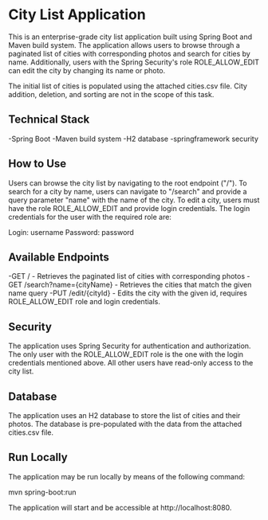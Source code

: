 # City List Application
This is an enterprise-grade city list application built using Spring Boot and Maven build system. The application allows users to browse through a paginated list of cities with corresponding photos and search for cities by name. Additionally, users with the Spring Security's role ROLE_ALLOW_EDIT can edit the city by changing its name or photo.

The initial list of cities is populated using the attached cities.csv file. City addition, deletion, and sorting are not in the scope of this task.
## Technical Stack
-Spring Boot
-Maven build system
-H2 database
-springframework security
## How to Use
Users can browse the city list by navigating to the root endpoint ("/"). To search for a city by name, users can navigate to "/search" and provide a query parameter "name" with the name of the city.
To edit a city, users must have the role ROLE_ALLOW_EDIT and provide login credentials. The login credentials for the user with the required role are:

Login: username
Password: password

## Available Endpoints
-GET / - Retrieves the paginated list of cities with corresponding photos
-GET /search?name={cityName} - Retrieves the cities that match the given name query
-PUT /edit/{cityId} - Edits the city with the given id, requires ROLE_ALLOW_EDIT role and login credentials.
## Security
The application uses Spring Security for authentication and authorization. The only user with the ROLE_ALLOW_EDIT role is the one with the login credentials mentioned above. All other users have read-only access to the city list.
## Database
The application uses an H2 database to store the list of cities and their photos. The database is pre-populated with the data from the attached cities.csv file.
## Run Locally
The application may be run locally by means of the following command:

mvn spring-boot:run

The application will start and be accessible at http://localhost:8080.
